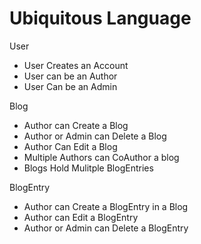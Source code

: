 # Ubiquitous Language
User
- User Creates an Account
- User can be an Author
- User Can be an Admin

Blog
- Author can Create a Blog
- Author or Admin can Delete a Blog
- Author Can Edit a Blog
- Multiple Authors can CoAuthor a blog
- Blogs Hold Mulitple BlogEntries

BlogEntry
- Author can Create a BlogEntry in a Blog
- Author can Edit a BlogEntry
- Author or Admin can Delete a BlogEntry